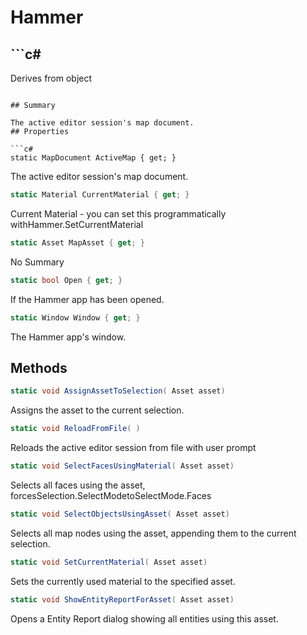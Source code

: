 # Hammer

## ```c#
Derives from object
```

## Summary

The active editor session's map document.
## Properties

```c#
static MapDocument ActiveMap { get; } 
```
The active editor session's map document.
```c#
static Material CurrentMaterial { get; } 
```
Current Material - you can set this programmatically withHammer.SetCurrentMaterial
```c#
static Asset MapAsset { get; } 
```
No Summary
```c#
static bool Open { get; } 
```
If the Hammer app has been opened.
```c#
static Window Window { get; } 
```
The Hammer app's window.
## Methods

```c#
static void AssignAssetToSelection( Asset asset) 
```
Assigns the asset to the current selection.
```c#
static void ReloadFromFile( ) 
```
Reloads the active editor session from file with user prompt
```c#
static void SelectFacesUsingMaterial( Asset asset) 
```
Selects all faces using the asset, forcesSelection.SelectModetoSelectMode.Faces
```c#
static void SelectObjectsUsingAsset( Asset asset) 
```
Selects all map nodes using the asset, appending them to the current selection.
```c#
static void SetCurrentMaterial( Asset asset) 
```
Sets the currently used material to the specified asset.
```c#
static void ShowEntityReportForAsset( Asset asset) 
```
Opens a Entity Report dialog showing all entities using this asset.

